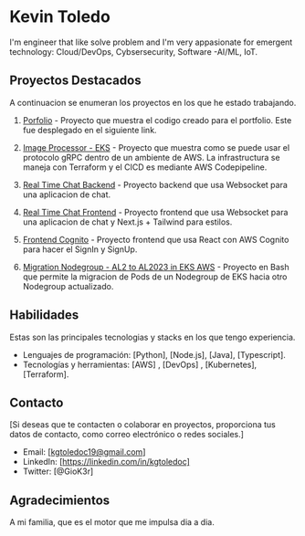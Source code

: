 
<!-- Encabezado con ícono -->
# Kevin Toledo

I'm engineer that like solve problem and I'm very appasionate for emergent technology: Cloud/DevOps, Cybsersecurity, Software -AI/ML, IoT.

## Proyectos Destacados

A continuacion se enumeran los proyectos en los que he estado trabajando.

1. [Porfolio](https://portfolio-page-coral.vercel.app/) - Proyecto que muestra el codigo creado para el portfolio. Este fue desplegado en el siguiente link.

2. [Image Processor - EKS](https://github.com/Kgtoledoc/image-processor) - Proyecto que muestra como se puede usar el protocolo gRPC dentro de un ambiente de AWS. La infrastructura se maneja con Terraform y el CICD es mediante AWS Codepipeline.

3. [Real Time Chat Backend](https://github.com/Kgtoledoc/real-time-chat-app-backend) - Proyecto backend que usa Websocket para una aplicacion de chat.

4. [Real Time Chat Frontend](https://github.com/Kgtoledoc/real-time-chat-app-frontend) - Proyecto frontend que usa Websocket para una aplicacion de chat y Next.js + Tailwind para estilos.
5. [Frontend Cognito](https://github.com/Kgtoledoc/frontend-cognito) - Proyecto frontend que usa React con AWS Cognito para hacer el SignIn y SignUp.
6. [Migration Nodegroup - AL2 to AL2023 in EKS AWS](https://github.com/Kgtoledoc/migration-nodegroup) - Proyecto en Bash que permite la migracion de Pods de un Nodegroup de EKS hacia otro Nodegroup actualizado.

## Habilidades

Estas son las principales tecnologias y stacks en los que tengo experiencia.

- Lenguajes de programación: [Python], [Node.js], [Java], [Typescript].
- Tecnologías y herramientas: [AWS] , [DevOps] , [Kubernetes], [Terraform].

## Contacto

[Si deseas que te contacten o colaborar en proyectos, proporciona tus datos de contacto, como correo electrónico o redes sociales.]

- Email: [kgtoledoc19@gmail.com]
- LinkedIn: [https://linkedin.com/in/kgtoledoc] 
- Twitter: [@GioK3r] 



## Agradecimientos

A mi familia, que es el motor que me impulsa dia a dia.

